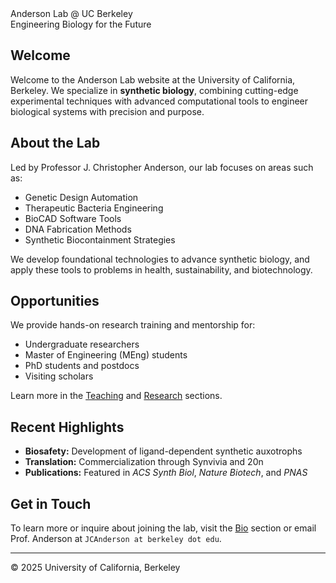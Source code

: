 <div class="hero">
  Anderson Lab @ UC Berkeley  
  <br />
  Engineering Biology for the Future
</div>

## Welcome

Welcome to the Anderson Lab website at the University of California, Berkeley. We specialize in **synthetic biology**, combining cutting-edge experimental techniques with advanced computational tools to engineer biological systems with precision and purpose.

## About the Lab

Led by Professor J. Christopher Anderson, our lab focuses on areas such as:

- Genetic Design Automation
- Therapeutic Bacteria Engineering
- BioCAD Software Tools
- DNA Fabrication Methods
- Synthetic Biocontainment Strategies

We develop foundational technologies to advance synthetic biology, and apply these tools to problems in health, sustainability, and biotechnology.

## Opportunities

We provide hands-on research training and mentorship for:

- Undergraduate researchers
- Master of Engineering (MEng) students
- PhD students and postdocs
- Visiting scholars

Learn more in the [Teaching](teaching/bioe134.md) and [Research](research/projects.md) sections.

## Recent Highlights

- **Biosafety:** Development of ligand-dependent synthetic auxotrophs  
- **Translation:** Commercialization through Synvivia and 20n  
- **Publications:** Featured in *ACS Synth Biol*, *Nature Biotech*, and *PNAS*

## Get in Touch

To learn more or inquire about joining the lab, visit the [Bio](bio/profile.md) section or email Prof. Anderson at `JCAnderson at berkeley dot edu`.

---
© 2025 University of California, Berkeley